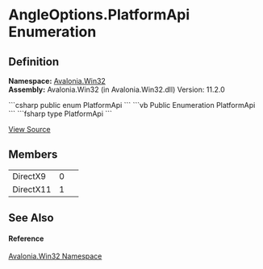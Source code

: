 # AngleOptions.PlatformApi Enumeration




## Definition
**Namespace:** <a href="N_Avalonia_Win32">Avalonia.Win32</a>  
**Assembly:** Avalonia.Win32 (in Avalonia.Win32.dll) Version: 11.2.0

<Tabs groupId="api-code-preview">
<TabItem value="csharp" label="C#">
```csharp
public enum PlatformApi
```
</TabItem>
<TabItem value="vb" label="VB">
```vb
Public Enumeration PlatformApi
```
</TabItem>
<TabItem value="fsharp" label="F#">
```fsharp
type PlatformApi
```
</TabItem>
</Tabs>



<a href="https://github.com/AvaloniaUI/Avalonia/tree/master/src/Windows/Avalonia.Win32/AngleOptions.cs" title="View the source code">View Source</a>



## Members
<table>
<tr>
<td>DirectX9</td>
<td>0</td>
<td> </td>
</tr>
<tr>
<td>DirectX11</td>
<td>1</td>
<td> </td>
</tr>
</table>

## See Also


#### Reference
<a href="N_Avalonia_Win32">Avalonia.Win32 Namespace</a>  
